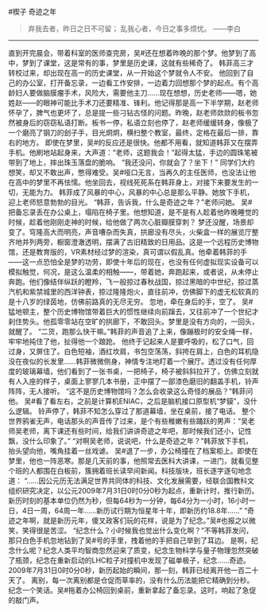 #楔子 奇迹之年
>弃我去者，昨日之日不可留；
>乱我心者，今日之事多烦忧。
>——李白
---

直到开完晨会，带着科室的医师查完房，吴#还在想着昨晚的那个梦。他梦到了高中，梦到了课堂，这是常有的事，梦里是历史课，这就有些稀奇了。
韩菲高三才转校过来，却出现在高一的历史课堂，从一开始这个梦就令人不安。
他回到了自己的办公室，打开备忘录，一边看工作安排，一边着力回想那个梦的起点。有个高龄妇人要做脑膜瘤手术，风险大，需要他主刀……现在想想，历史老师——嗯，她姓赵——的眼神可能比手术刀还要精准、锋利。他记得那是高一下半学期，赵老师怀孕了，脾气也更坏了，总是提一些刁钻古怪的问题。昨晚，赵老师欻欻的板书忽然被身后的窃窃私语打断。板书一停，私语立刻也停了，赵老师缓缓转身，像极了一个磨亮了钢刀的刽子手，目光炯炯，横扫整个教室，最终，定格在最后一排，靠右的地方。
即使在梦里，吴#的反应还是很快。他都不用看，就知道韩菲又在摆弄手机。他刷地站起身来，大声道：“老师，这题我会！”起得太猛，手边的圆珠笔被带到了地上，摔出珠玉落盘的脆响。
“我还没问，你就会了？坐下！”
同学们大约想笑，却又不敢出声，憋得难受。吴#哑口无言，当再久的主任医师，也没法让他在高中的梦里不再怯懦。他坐回去，视线死死系在韩菲身上，对接下来要发生的一切，无能为力。
韩菲成了风暴的中心，风暴的中心总是那么平静。她放下手机，迎上老师怒意勃勃的目光。
“韩菲，告诉我，什么是奇迹之年？”老师问她。
吴#把备忘录丢在办公桌上，塌陷在椅子里。他想知道，是不是有人趁着他昨晚睡觉的时候，趁着他刚刚走神的时候，给他做了两次心脏瓣膜穿刺？
梦还没醒，场景却变了。穹隆高大而明亮，声音嘈杂而失真，拱廊没有尽头，火柴盒一样的展览厅整齐地并列两旁，橱窗澄澈透明，摆满了古旧精致的日用品。这是一个远程历史博物馆，还是教育版的，VR素材经过梦的渲染，真可谓以假乱真。他牵着韩菲的手——这一点恐怕全是梦的功劳，即使十年后的现在，也没有任何虚拟现实设备可以模拟触觉，何况，是这么温柔的相触——，带着她，奔跑起来，或者说，从未停止奔跑。他们像结伴纵跃的瞪羚，飞一般掠过春秋战国，掠过黑暗的中世纪，掠过蒸汽机和紫禁城里的西洋钟表，掠过隆隆炮火，直往前冲，仿佛脚下的虚无松软真的是十八岁的绿茵地，仿佛前路真的无尽无穷。
忽地，牵在身后的手，空了。
吴#猛地顿主，整个历史博物馆带着巨大的惯性继续向前蹿去，又往前冲了一个世纪才刹住势头。他孤零零站在空旷的拱廊下，不敢回头。梦里是没有方向的，一回头，就醒了。
“二货，跑那么快干嘛。”韩菲的声音追了上来，像蹦极时的安全绳一样，牢牢地扽住了他，扯得他一个踉跄。
他终于记起来人是要呼吸的，松了口气，回过身，又屏住了。白色短袖，酒红坎肩，书包空荡荡，斜挎在肩上，白色的耳机隐没在夜似的长发里……韩菲微微侧身，神情专注地盯着一个展厅。透过没有任何厚度的玻璃幕墙，他们看到了一张书桌，一把椅子，椅子被斜斜拉开了，仿佛立刻就有人入座的样子，桌面上寥寥几本书册，正中摆了一部漆色磨旧的翻盖手机，铃声阵阵，无人接听。
“这不是历史博物馆吗？怎么会收录这么奇怪的展品？”韩菲问他。
吴#看了看左右，之前是计算机ENIAC，之后是脑机接口原型机“梦貘”，没什么逻辑。
铃声停了，韩菲不知怎么穿过了那道幕墙，坐在桌前，接了电话。
整个世界鸦雀无声，电话那头的声音传了过来，是个有些稚嫩有些踊跃的男声：“吴老师吴老师，离下课还有些时间，给我们讲讲奇迹之年吧，那时候我们还小，记性飘，没什么印象了。”
“对啊吴老师，说说吧，什么是奇迹之年？”韩菲放下手机，抬头望向他，嘴角挂着一丝戏谑。
吴#退了一步，办公椅撞在了档案柜上。即使在梦里，他也一阵恶寒。那是几天前的事，他照常去医科大讲课，一进门，就看见整个班的人都围在白板前，簇拥着班长读早间新闻。科技版块，班长逐字逐句地念道：
“……因公元历无法满足世界共同体的科技、文化发展需要，经联合国教科文组织研究决定，以公元2009年7月31日0时0分0秒为起点，重新计时，推行新历。新历时刻的基本单位仍然为秒，但每64秒为一分钟，每64分为一小时，16小时一日，4日一周，64周一年……新历试行期为恒星年十年，即新历约18.8年……”
“奇迹之年啊，就是新历元年，傻叉政客们玩的花样，说是为了纪念。”吴#也报之以微笑，笑得很是苦涩。
“纪念什么？小时候我也觉出什么变化啊？”不等韩菲发问，那只白色手机忽地钻到了吴#号的手里，拽着他的手把自己举到了耳边。
是啊，纪念什么呢？纪念人类平均智商忽然迎来了质变，纪念生物科学与量子物理忽然突破了瓶颈，纪念在重新启动的LHC粒子对撞机中发现了磁单极子，纪念……奇迹。
2009年7月31日0时0分0秒，新历起始的瞬间，那一刻，韩菲已经离开他一百二十天了。
离别，每一次离别都是仓促而草率的，没有什么历法能把它精确到分秒。
纪念一个笑话。吴#拖着办公椅回到桌前，重新拿起了备忘录。这时，响起了急促的敲门声。